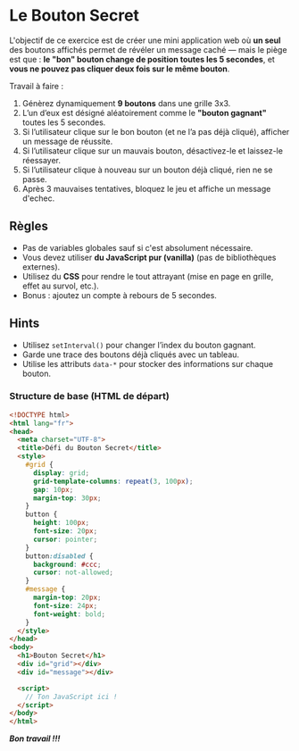 # Le Bouton Secret

L'objectif de ce exercice est de créer une mini application web où **un seul** des boutons affichés permet de révéler un message caché — mais le piège est que : **le "bon" bouton change de position toutes les 5 secondes**, et **vous ne pouvez pas cliquer deux fois sur le même bouton**.

Travail à faire :

1. Génèrez dynamiquement **9 boutons** dans une grille 3x3.
2. L’un d’eux est désigné aléatoirement comme le **"bouton gagnant"** toutes les 5 secondes.
3. Si l’utilisateur clique sur le bon bouton (et ne l’a pas déjà cliqué), afficher un message de réussite.
4. Si l’utilisateur clique sur un mauvais bouton, désactivez-le et laissez-le réessayer.
5. Si l’utilisateur clique à nouveau sur un bouton déjà cliqué, rien ne se passe.
6. Après 3 mauvaises tentatives, bloquez le jeu et affiche un message d'echec.

## Règles

* Pas de variables globales sauf si c'est absolument nécessaire.
* Vous devez utiliser **du JavaScript pur (vanilla)** (pas de bibliothèques externes).
* Utilisez du **CSS** pour rendre le tout attrayant (mise en page en grille, effet au survol, etc.).
* Bonus : ajoutez un compte à rebours de 5 secondes.

## Hints

* Utilisez `setInterval()` pour changer l’index du bouton gagnant.
* Garde une trace des boutons déjà cliqués avec un tableau.
* Utilise les attributs `data-*` pour stocker des informations sur chaque bouton.

### Structure de base (HTML de départ)

```html
<!DOCTYPE html>
<html lang="fr">
<head>
  <meta charset="UTF-8">
  <title>Défi du Bouton Secret</title>
  <style>
    #grid {
      display: grid;
      grid-template-columns: repeat(3, 100px);
      gap: 10px;
      margin-top: 30px;
    }
    button {
      height: 100px;
      font-size: 20px;
      cursor: pointer;
    }
    button:disabled {
      background: #ccc;
      cursor: not-allowed;
    }
    #message {
      margin-top: 20px;
      font-size: 24px;
      font-weight: bold;
    }
  </style>
</head>
<body>
  <h1>Bouton Secret</h1>
  <div id="grid"></div>
  <div id="message"></div>

  <script>
    // Ton JavaScript ici !
  </script>
</body>
</html>
```

***Bon travail !!!***
